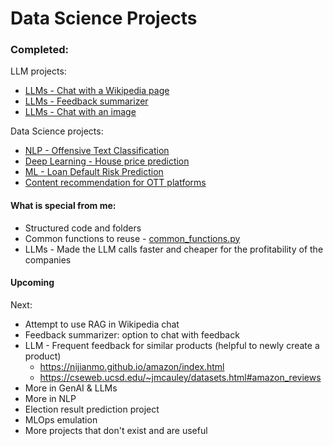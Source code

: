 # Data Science Projects

### Completed:
LLM projects:
- [LLMs - Chat with a Wikipedia page](LLM_Chat_with_Wikipedia_page.ipynb)
- [LLMs - Feedback summarizer](LLM_Feedback_summarizer.ipynb)
- [LLMs - Chat with an image](LLM_Image_chat.ipynb)

Data Science projects:
- [NLP - Offensive Text Classification](NLP_Offensive_Tweets_Classification.ipynb)
- [Deep Learning - House price prediction](DL_House_price_prediction.ipynb)
- [ML - Loan Default Risk Prediction](Loan_default_risk.ipynb)
- [Content recommendation for OTT platforms](Content_recommendation.ipynb)


#### What is special from me:
- Structured code and folders
- Common functions to reuse - [common_functions.py](common_functions.py)
- LLMs - Made the LLM calls faster and cheaper for the profitability of the companies


#### Upcoming
Next:
- Attempt to use RAG in Wikipedia chat
- Feedback summarizer: option to chat with feedback
- LLM - Frequent feedback for similar products (helpful to newly create a product)
	- https://nijianmo.github.io/amazon/index.html
	- https://cseweb.ucsd.edu/~jmcauley/datasets.html#amazon_reviews
- More in GenAI & LLMs
- More in NLP
- Election result prediction project
	<!-- - fake data is generated without using personal data of users
	- use party A, B, ... instead of actual political party names
	- not specific to any state or a country -->
- MLOps emulation
- More projects that don't exist and are useful


<!-- on hold:

Shopping data analysis:
	- Make data realistic using Faker or other packages or searching online
	- Fix issue - no products are sold more than 0 or 1 times
	- Also displaying recommendations to the user.

	- Also custom ads that ad-providers create on my platform, predicting which ad is best suited using NLP,
		displaying both Google ads and custom ads on the platform.
		- Example: Ads by Peanut butter companies for users buying bread.
		- Use Orders data
	- Add test cases. If they don't pass, it should throw errors. -->